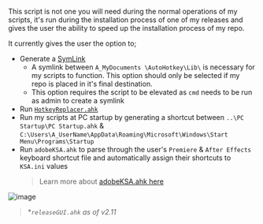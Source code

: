 This script is not one you will need during the normal operations of my scripts, it's run during the installation process of one of my releases and gives the user the ability to speed up the installation process of my repo.

It currently gives the user the option to;
- Generate a [SymLink](https://github.com/Tomshiii/ahk/wiki/CreateSymLink.ahk)
    - A symlink between `A_MyDocuments \AutoHotkey\Lib\` is necessary for my scripts to function. This option should only be selected if my repo is placed in it's final destination.
    - This option requires the script to be elevated as `cmd` needs to be run as admin to create a symlink
- Run [`HotkeyReplacer.ahk`](https://github.com/Tomshiii/ahk/wiki/Hotkey-Replacer.ahk)
- Run my scripts at PC startup by generating a shortcut between `..\PC Startup\PC Startup.ahk` & `C:\Users\A_UserName\AppData\Roaming\Microsoft\Windows\Start Menu\Programs\Startup`
- Run `adobeKSA.ahk` to parse through the user's `Premiere` & `After Effects` keyboard shortcut file and automatically assign their shortcuts to `KSA.ini` values
    > Learn more about [adobeKSA.ahk here](https://github.com/Tomshiii/ahk/wiki/adobeKSA.ahk)

![image](https://user-images.githubusercontent.com/53557479/232787558-6778fad7-f4ec-4e5f-996d-9a6249638088.png)

> **`releaseGUI.ahk` as of v2.11*